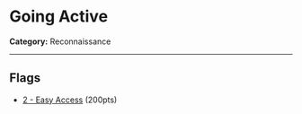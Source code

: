 # Going Active

**Category:** Reconnaissance

---

## Flags

* [2 - Easy Access](2%20-%20Easy%20Access) (200pts)
